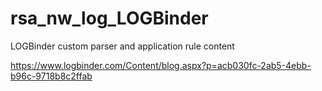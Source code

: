 # rsa_nw_log_LOGBinder
LOGBinder custom parser and application rule content

https://www.logbinder.com/Content/blog.aspx?p=acb030fc-2ab5-4ebb-b96c-9718b8c2ffab
